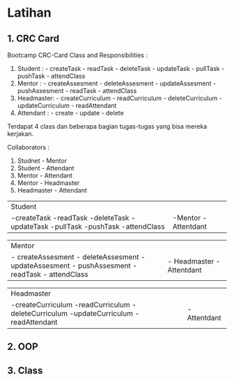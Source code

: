 # Latihan 
## 1. CRC Card
Bootcamp CRC-Card
Class and Responsibilities :
  1. Student :
    - createTask
    - readTask
    - deleteTask
    - updateTask
    - pullTask
    - pushTask
    - attendClass
  2. Mentor :
    - createAssesment
    - deleteAssesment
    - updateAssesment
    - pushAssesment
    - readTask
    - attendClass
  3. Headmaster:
    - createCurriculum
    - readCurriculum
    - deleteCurriculum
    - updateCurriculum
    - readAttendant
  4. Attendant :
    - create
    - update
    - delete
    
Terdapat 4 class dan beberapa bagian tugas-tugas yang bisa mereka kerjakan.

Collaborators :
  1. Studnet - Mentor
  2. Student - Attendant
  3. Mentor - Attendant
  4. Mentor - Headmaster
  5. Headmaster - Attendant
   
<table>
  <tr>
    <td colspan="2">Student</td>
  </tr>
  <tr>
    <td> -createTask
    -readTask
    -deleteTask
    -updateTask
    -pullTask
    -pushTask
    -attendClass </td>
    <td> -Mentor
    -Attentdant</td>
  </tr>
</table>

<table>
  <tr>
    <td colspan="2">Mentor</td>
  </tr>
  <tr>
    <td> 
      - createAssesment
      - deleteAssesment
      - updateAssesment
      - pushAssesment
      - readTask
      - attendClass
    </td>
    <td> - Headmaster
    - Attentdant</td>
  </tr>
</table>

<table>
  <tr>
    <td colspan="2">Headmaster</td>
  </tr>
  <tr>
    <td> -createCurriculum
    -readCurriculum
    -deleteCurriculum
    -updateCurriculum
    -readAttendant</td>
    <td>
    -Attentdant</td>
  </tr>
</table>


## 2. OOP

## 3. Class
